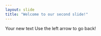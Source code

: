 ```yaml
---
layout: slide
title: "Welcome to our second slide!"
---
```

Your new text
Use the left arrow to go back!
 
